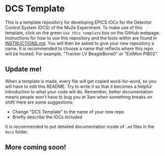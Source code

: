 # DCS Template
This is a template repository for developing EPICS IOCs for the Detector Control System (DCS) of the Mu2e Experiment. To
make use of this template, click on the green `Use this template` box on the GitHub webpage. Instructions for how to use
this repository and the tools within are found in [INSTRUCTIONS.md](./INSTRUCTIONS.md). You will then be asked to give
your new repository a name. It is recommended to choose a name that reflects where this repo will be hosted. For
example, "Tracker LV BeagleBone0" or "ExtMon PIB02".

## Update me!
When a template is made, every file will get copied word-for-word, so you will have to edit this README. Try to write it
so that it becomes a helpful introduction to what your code will do. Remember, better documentation means people won't
have to bug you at 3am when something breaks on shift! Here are some suggestions:
- Change "DCS Template" to the name of your new repo
- Briefly describe the IOCs included

It is recommended to put detailed documentation inside of `.md` files in the `docs` folder.

## More coming soon!
